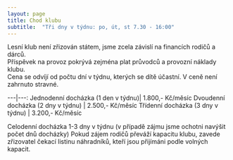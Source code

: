 ```yaml
---
layout: page
title: Chod klubu
subtitle:  "Tři dny v týdnu: po, út, st 7.30 - 16:00"
---
```


Lesní klub není zřizován státem, jsme zcela závislí na financích rodičů a dárců.  
Příspěvek na provoz pokrývá zejména plat průvodců a provozní náklady klubu.  
Cena se odvíjí od počtu dní v týdnu, kterých se dítě účastní. V ceně není zahrnuto stravné.  

---|---:
Jednodenní docházka (1 den v týdnu)| 1.800,- Kč/měsíc
Dvoudenní docházka (2 dny v týdnu) | 2.500,- Kč/měsíc
Třídenní docházka (3 dny v týdnu)  | 3.200,- Kč/měsíc

Celodenní docházka 1-3 dny v týdnu (v případě zájmu jsme ochotni navýšit počet dnů docházky)
Pokud zájem rodičů převáží kapacitu klubu, zavede zřizovatel čekací listinu náhradníků, kteří jsou přijímáni podle volných kapacit.

